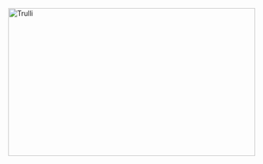 <!DOCTYPE html>
<html>
<body>
<img src="gitpic.png" alt="Trulli" width="500" height="300">
</body>
</html>
